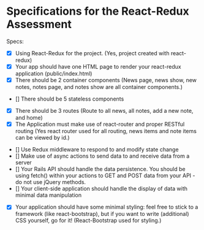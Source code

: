 # Specifications for the React-Redux Assessment

Specs:
- [x] Using React-Redux for the project. (Yes, project created with react-redux)
- [x] Your app should have one HTML page to render your react-redux application (public/index.html)
- [x] There should be 2 container components (News page, news show, new notes, notes page, and notes show are all container components.)
- [] There should be 5 stateless components
- [x] There should be 3 routes (Route to all news, all notes, add a new note, and home)
- [x] The Application must make use of react-router and proper RESTful routing (Yes react router used for all routing, news items and note items can be viewed by id.)
- [] Use Redux middleware to respond to and modify state change
- [] Make use of async actions to send data to and receive data from a server
- [] Your Rails API should handle the data persistence. You should be using fetch() within your actions to GET and POST data from your API - do not use jQuery methods.
- [] Your client-side application should handle the display of data with minimal data manipulation
- [x] Your application should have some minimal styling: feel free to stick to a framework (like react-bootstrap), but if you want to write (additional) CSS yourself, go for it! (React-Bootstrap used for styling.)
